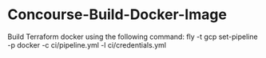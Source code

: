 # Concourse-Build-Docker-Image
Build Terraform docker using the following command:
fly -t gcp set-pipeline -p docker -c ci/pipeline.yml -l ci/credentials.yml
